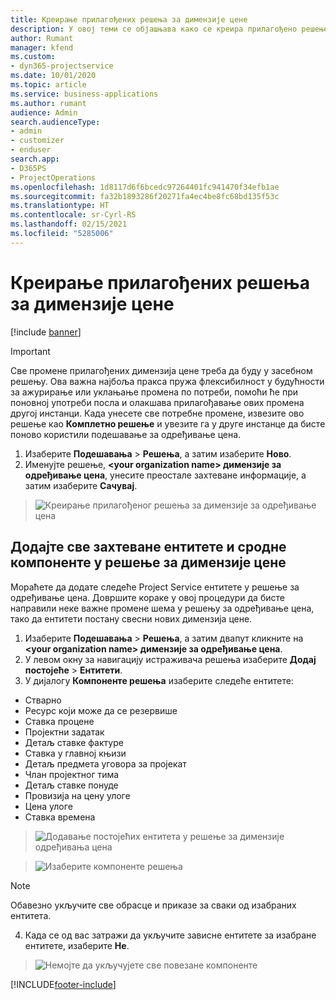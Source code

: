 ```yaml
---
title: Креирање прилагођених решења за димензије цене
description: У овој теми се објашњава како се креира прилагођено решење приликом креирања прилагођених димензија цене.
author: Rumant
manager: kfend
ms.custom:
- dyn365-projectservice
ms.date: 10/01/2020
ms.topic: article
ms.service: business-applications
ms.author: rumant
audience: Admin
search.audienceType:
- admin
- customizer
- enduser
search.app:
- D365PS
- ProjectOperations
ms.openlocfilehash: 1d8117d6f6bcedc97264401fc941470f34efb1ae
ms.sourcegitcommit: fa32b1893286f20271fa4ec4be8fc68bd135f53c
ms.translationtype: HT
ms.contentlocale: sr-Cyrl-RS
ms.lasthandoff: 02/15/2021
ms.locfileid: "5285006"
---
```

# <a name="create-custom-solutions-for-pricing-dimensions"></a>Креирање прилагођених решења за димензије цене

[!include [banner](../includes/psa-now-project-operations.md)]

> [!IMPORTANT]
> Све промене прилагођених димензија цене треба да буду у засебном решењу. Ова важна најбоља пракса пружа флексибилност у будућности за ажурирање или уклањање промена по потреби, помоћи ће при поновној употреби посла и олакшава прилагођавање ових промена другој инстанци. Када унесете све потребне промене, извезите ово решење као **Комплетно решење** и увезите га у друге инстанце да бисте поново користили подешавање за одређивање цена.

1. Изаберите **Подешавања** > **Решења**, а затим изаберите **Ново**. 
2. Именујте решење, **\<your organization name> димензије за одређивање цена**, унесите преостале захтеване информације, а затим изаберите **Сачувај**.

> ![Креирање прилагођеног решења за димензије за одређивање цена](media/Creation-of-custom-pricing-dimension-solution.PNG)
  
## <a name="add-all-required-entities-and-related-components-to-the-pricing-dimension-solution"></a>Додајте све захтеване ентитете и сродне компоненте у решење за димензије цене
Мораћете да додате следеће Project Service ентитете у решење за одређивање цена. Довршите кораке у овој процедури да бисте направили неке важне промене шема у решењу за одређивање цена, тако да ентитети постану свесни нових димензија цене.

1. Изаберите **Подешавања** > **Решења**, а затим двапут кликните на **\<your organization name> димензије за одређивање цена**. 
2. У левом окну за навигацију истраживача решења изаберите **Додај постојеће** > **Ентитети**.
3. У дијалогу **Компоненте решења** изаберите следеће ентитете:

- Стварно
- Ресурс који може да се резервише
- Ставка процене
- Пројектни задатак
- Детаљ ставке фактуре
- Ставка у главној књизи
- Детаљ предмета уговора за пројекат
- Члан пројектног тима
- Детаљ ставке понуде
- Провизија на цену улоге
- Цена улоге 
- Ставка времена 

> ![Додавање постојећих ентитета у решење за димензије одређивања цена](media/Existing-entities-to-PD-solution.png)

> ![Изаберите компоненте решења](media/Dimension-Components.png)

> [!NOTE]
> Обавезно укључите све обрасце и приказе за сваки од изабраних ентитета.

4. Када се од вас затражи да укључите зависне ентитете за изабране ентитете, изаберите **Не**.

> ![Немојте да укључујете све повезане компоненте](media/Do-not-include-required.png)




[!INCLUDE[footer-include](../includes/footer-banner.md)]